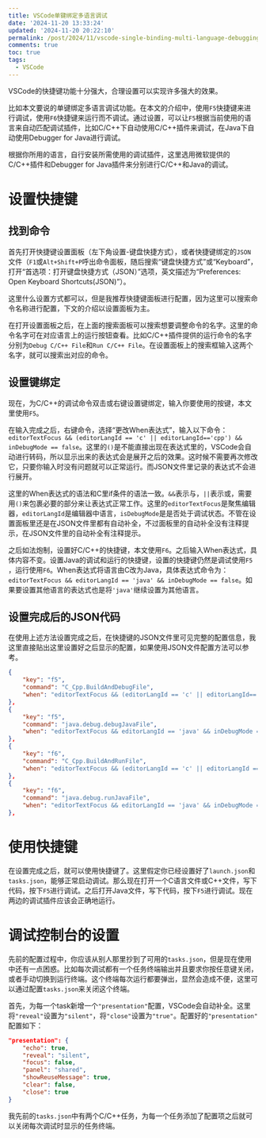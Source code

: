 ```yaml
---
title: VSCode单键绑定多语言调试
date: '2024-11-20 13:33:24'
updated: '2024-11-20 20:22:10'
permalink: /post/2024/11/vscode-single-binding-multi-language-debugging-mqplh.html
comments: true
toc: true
tags:
  - VSCode
---
```




VSCode的快捷键功能十分强大，合理设置可以实现许多强大的效果。

比如本文要说的单键绑定多语言调试功能。在本文的介绍中，使用`F5`​快捷键来进行调试，使用`F6`​快捷键来运行而不调试。通过设置，可以让`F5`​根据当前使用的语言来自动匹配调试插件，比如C/C++下自动使用C/C++插件来调试，在Java下自动使用Debugger for Java进行调试。



根据你所用的语言，自行安装所需使用的调试插件，这里选用微软提供的C/C++插件和Debugger for Java插件来分别进行C/C++和Java的调试。

# 设置快捷键

## 找到命令

首先打开快捷键设置面板（左下角设置-键盘快捷方式），或者快捷键绑定的`JSON`​文件（`F1`​或`Alt+Shift+P`​呼出命令面板，随后搜索“键盘快捷方式”或“Keyboard”，打开“首选项：打开键盘快捷方式（JSON）”选项，英文描述为“Preferences: Open Keyboard Shortcuts(JSON)”）。

这里什么设置方式都可以，但是我推荐快捷键面板进行配置，因为这里可以搜索命令名称进行配置，下文的介绍以设置面板为主。

在打开设置面板之后，在上面的搜索面板可以搜索想要调整命令的名字。这里的命令名字可在对应语言上的运行按钮查看。比如C/C++插件提供的运行命令的名字分别为`Debug C/C++ File`​和`Run C/C++ File`​。在设置面板上的搜索框输入这两个名字，就可以搜索出对应的命令。

## 设置键绑定

现在，为C/C++的调试命令双击或右键设置键绑定，输入你要使用的按键，本文里使用`F5`​。

在输入完成之后，右键命令，选择“更改When表达式”，输入以下命令：`editorTextFocus && (editorLangId == 'c' || editorLangId=='cpp') && inDebugMode == false`​。这里的`()`​是不能直接出现在表达式里的，VSCode会自动进行转码，所以显示出来的表达式会是展开之后的效果。这时候不需要再次修改它，只要你输入时没有问题就可以正常运行。而JSON文件里记录的表达式不会进行展开。

这里的When表达式的语法和C里if条件的语法一致。`&&`​表示与，`||`​表示或，需要用`()`​来包裹必要的部分来让表达式正常工作。这里的`editorTextFocus`​是聚焦编辑器，`editorLangId`​是编辑器中语言，`isDebugMode`​是是否处于调试状态。不管在设置面板里还是在JSON文件里都有自动补全，不过面板里的自动补全没有注释提示，在JSON文件里的自动补全有注释提示。

之后如法炮制，设置好C/C++的快捷键，本文使用`F6`​。之后输入When表达式，具体内容不变。设置Java的调试和运行的快捷键，设置的快捷键仍然是调试使用`F5`​，运行使用`F6`​。When表达式将语言由C改为Java，具体表达式命令为：`editorTextFocus && editorLangId == 'java' && inDebugMode == false`​。如果要设置其他语言的表达式也是将`'java'`​继续设置为其他语言。

## 设置完成后的JSON代码

在使用上述方法设置完成之后，在快捷键的JSON文件里可见完整的配置信息，我这里直接贴出这里设置好之后显示的配置，如果使用JSON文件配置方法可以参考。

```json
{
    "key": "f5",
    "command": "C_Cpp.BuildAndDebugFile",
    "when": "editorTextFocus && (editorLangId == 'c' || editorLangId=='cpp') && inDebugMode == false"
},
{
    "key": "f5",
    "command": "java.debug.debugJavaFile",
    "when": "editorTextFocus && editorLangId == 'java' && inDebugMode == false"
},
{
    "key": "f6",
    "command": "C_Cpp.BuildAndRunFile",
    "when": "editorTextFocus && (editorLangId == 'c' || editorLangId == 'cpp') && inDebugMode == false"
},
{
    "key": "f6",
    "command": "java.debug.runJavaFile",
    "when": "editorTextFocus && editorLangId == 'java' && inDebugMode == false"
},
```

# 使用快捷键

在设置完成之后，就可以使用快捷键了。这里假定你已经设置好了`launch.json`​和`tasks.json`​，能够正常启动调试。那么现在打开一个C语言文件或C++文件，写下代码，按下`F5`​进行调试。之后打开Java文件，写下代码，按下`F5`​进行调试。现在两边的调试插件应该会正确地运行。

# 调试控制台的设置

先前的配置过程中，你应该从别人那里抄到了可用的`tasks.json`​，但是现在使用中还有一点困惑。比如每次调试都有一个任务终端输出并且要求你按任意键关闭，或者手动切换到运行终端。这个终端每次运行都要弹出，显然会造成不便，这里可以通过配置`tasks.json`​来关闭这个终端。

首先，为每一个task新增一个`"presentation"`​配置，VSCode会自动补全。这里将`"reveal"`​设置为`"silent"`​，将`"close"`​设置为`"true"`​。配置好的`"presentation"`​配置如下：

```json
"presentation": {
    "echo": true,
    "reveal": "silent",
    "focus": false,
    "panel": "shared",
    "showReuseMessage": true,
    "clear": false,
    "close": true
}
```

我先前的`tasks.json`​中有两个C/C++任务，为每一个任务添加了配置项之后就可以关闭每次调试时显示的任务终端。
